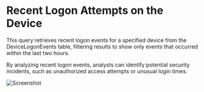 # Recent Logon Attempts on the Device
This query retrieves recent logon events for a specified device from the DeviceLogonEvents table, filtering results to show only events that occurred within the last two hours.

By analyzing recent logon events, analysts can identify potential security incidents, such as unauthorized access attempts or unusual login times.

![Screenshot](https://github.com/user-attachments/assets/ef7a8b77-36e8-428a-a365-eb395e6c85b1)
